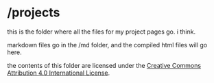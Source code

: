 # /projects

this is the folder where all the files for my project pages go. i think.

markdown files go in the /md folder, and the compiled html files will go here.

the contents of this folder are licensed under the  [Creative Commons Attribution 4.0 International License](https://creativecommons.org/licenses/by/4.0/).

